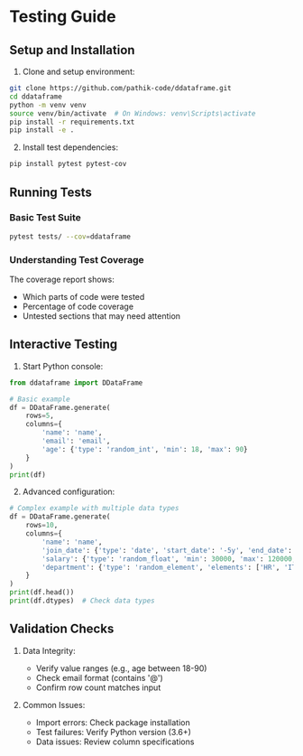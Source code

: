 # Testing Guide

## Setup and Installation

1. Clone and setup environment:
```bash
git clone https://github.com/pathik-code/ddataframe.git
cd ddataframe
python -m venv venv
source venv/bin/activate  # On Windows: venv\Scripts\activate
pip install -r requirements.txt
pip install -e .
```

2. Install test dependencies:
```bash
pip install pytest pytest-cov
```

## Running Tests

### Basic Test Suite
```bash
pytest tests/ --cov=ddataframe
```

### Understanding Test Coverage
The coverage report shows:
- Which parts of code were tested
- Percentage of code coverage
- Untested sections that may need attention

## Interactive Testing

1. Start Python console:
```python
from ddataframe import DDataFrame

# Basic example
df = DDataFrame.generate(
    rows=5,
    columns={
        'name': 'name',
        'email': 'email',
        'age': {'type': 'random_int', 'min': 18, 'max': 90}
    }
)
print(df)
```

2. Advanced configuration:
```python
# Complex example with multiple data types
df = DDataFrame.generate(
    rows=10,
    columns={
        'name': 'name',
        'join_date': {'type': 'date', 'start_date': '-5y', 'end_date': 'today'},
        'salary': {'type': 'random_float', 'min': 30000, 'max': 120000, 'precision': 2},
        'department': {'type': 'random_element', 'elements': ['HR', 'IT', 'Sales', 'Marketing']}
    }
)
print(df.head())
print(df.dtypes)  # Check data types
```

## Validation Checks

1. Data Integrity:
   - Verify value ranges (e.g., age between 18-90)
   - Check email format (contains '@')
   - Confirm row count matches input

2. Common Issues:
   - Import errors: Check package installation
   - Test failures: Verify Python version (3.6+)
   - Data issues: Review column specifications
